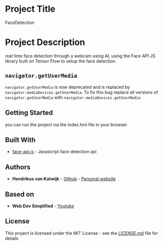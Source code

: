 # Project Title

FaceDetection

# Project Description

real time face detection through a webcam using AI, using the Face API JS library built on Tensor Flow to setup the face detection.

## `navigator.getUserMedia`

`navigator.getUserMedia` is now deprecated and is replaced by `navigator.mediaDevices.getUserMedia`. To fix this bug replace all versions of `navigator.getUserMedia` with `navigator.mediaDevices.getUserMedia`

## Getting Started

you can run the project via the index.hml file in your browser


## Built With
* [face-api.js](https://github.com/justadudewhohacks/face-api.js) - Javascript face detection api


## Authors

* **Hendrikus van Katwijk** - [Github](https://github.com/vankatwijk) - [Personal website](https://hpvk.com)

## Based on

* **Web Dev Simplified** - [Youtube](https://www.youtube.com/watch?v=CVClHLwv-4I)

## License

This project is licensed under the MIT License - see the [LICENSE.md](LICENSE.md) file for details